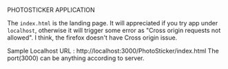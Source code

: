 PHOTOSTICKER APPLICATION

The `index.html` is the landing page. It will appreciated if you try app under `localhost`, otherwise it will trigger some error as "Cross origin requests not allowed".
I think, the firefox doesn't have Cross origin issue.

Sample Localhost URL : http://localhost:3000/PhotoSticker/index.html
The port(3000) can be anything according to server.